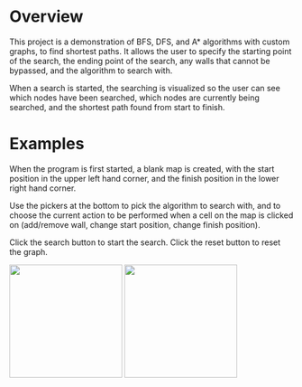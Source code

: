 Overview
========

This project is a demonstration of BFS, DFS, and A* algorithms with custom graphs, to find shortest paths. It allows the user to specify the starting point of the search, the ending point of the search, any walls that cannot be bypassed, and the algorithm to search with.

When a search is started, the searching is visualized so the user can see which nodes have been searched, which nodes are currently being searched, and the shortest path found from start to finish.

Examples
========

When the program is first started, a blank map is created, with the start position in the upper left hand corner, and the finish position in the lower right hand corner.

Use the pickers at the bottom to pick the algorithm to search with, and to choose the current action to be performed when a cell on the map is clicked on (add/remove wall, change start position, change finish position).

Click the search button to start the search. Click the reset button to reset the graph.

<img src="http://i.imgur.com/dPrIyYI.png" width="200">
<img src="http://i.imgur.com/rM8ZzrI.png" width="200">
